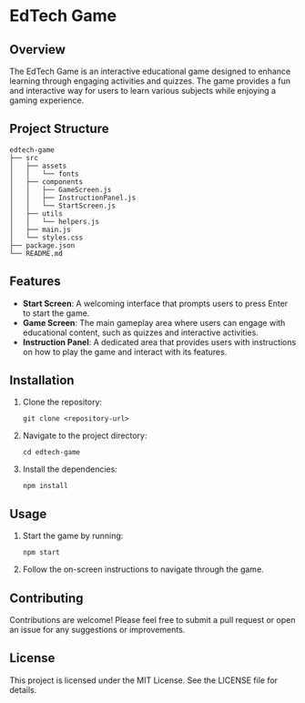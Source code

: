 # EdTech Game

## Overview
The EdTech Game is an interactive educational game designed to enhance learning through engaging activities and quizzes. The game provides a fun and interactive way for users to learn various subjects while enjoying a gaming experience.

## Project Structure
```
edtech-game
├── src
│   ├── assets
│   │   └── fonts
│   ├── components
│   │   ├── GameScreen.js
│   │   ├── InstructionPanel.js
│   │   └── StartScreen.js
│   ├── utils
│   │   └── helpers.js
│   ├── main.js
│   └── styles.css
├── package.json
└── README.md
```

## Features
- **Start Screen**: A welcoming interface that prompts users to press Enter to start the game.
- **Game Screen**: The main gameplay area where users can engage with educational content, such as quizzes and interactive activities.
- **Instruction Panel**: A dedicated area that provides users with instructions on how to play the game and interact with its features.

## Installation
1. Clone the repository:
   ```
   git clone <repository-url>
   ```
2. Navigate to the project directory:
   ```
   cd edtech-game
   ```
3. Install the dependencies:
   ```
   npm install
   ```

## Usage
1. Start the game by running:
   ```
   npm start
   ```
2. Follow the on-screen instructions to navigate through the game.

## Contributing
Contributions are welcome! Please feel free to submit a pull request or open an issue for any suggestions or improvements.

## License
This project is licensed under the MIT License. See the LICENSE file for details.